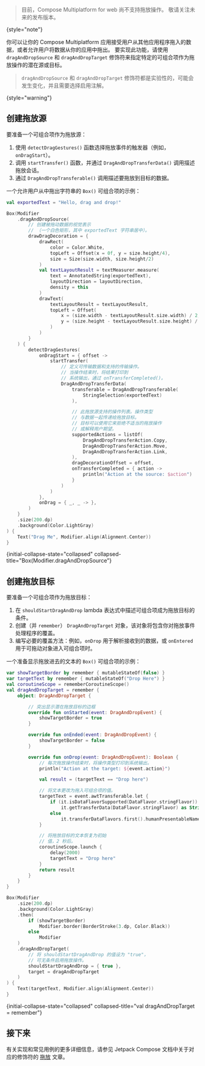 [//]: # (title: 拖放操作)

> 目前，Compose Multiplatform for web 尚不支持拖放操作。
> 敬请关注未来的发布版本。
>
{style="note"}

你可以让你的 Compose Multiplatform 应用接受用户从其他应用程序拖入的数据，或者允许用户将数据从你的应用中拖出。
要实现此功能，请使用 `dragAndDropSource` 和 `dragAndDropTarget` 修饰符来指定特定的可组合项作为拖放操作的潜在源或目标。

> `dragAndDropSource` 和 `dragAndDropTarget` 修饰符都是实验性的，可能会发生变化，并且需要选择启用注解。
>
{style="warning"}

## 创建拖放源

要准备一个可组合项作为拖放源：
1. 使用 `detectDragGestures()` 函数选择拖放事件的触发器（例如，`onDragStart`）。
2. 调用 `startTransfer()` 函数，并通过 `DragAndDropTransferData()` 调用描述拖放会话。
3. 通过 `DragAndDropTransferable()` 调用描述要拖放到目标的数据。

一个允许用户从中拖出字符串的 `Box()` 可组合项的示例：

```kotlin
val exportedText = "Hello, drag and drop!"

Box(Modifier
    .dragAndDropSource(
        // 创建被拖动数据的视觉表示
        // （一个白色矩形，其中 exportedText 字符串居中）。
        drawDragDecoration = {
            drawRect(
                color = Color.White,
                topLeft = Offset(x = 0f, y = size.height/4),
                size = Size(size.width, size.height/2)
            )
            val textLayoutResult = textMeasurer.measure(
                text = AnnotatedString(exportedText),
                layoutDirection = layoutDirection,
                density = this
            )
            drawText(
                textLayoutResult = textLayoutResult,
                topLeft = Offset(
                    x = (size.width - textLayoutResult.size.width) / 2,
                    y = (size.height - textLayoutResult.size.height) / 2,
                )
            )
        }
    ) {
        detectDragGestures(
            onDragStart = { offset ->
                startTransfer(
                    // 定义可传输数据和支持的传输操作。
                    // 当操作结束时，将结果打印到
                    // 系统输出，通过 onTransferCompleted()。
                    DragAndDropTransferData(
                        transferable = DragAndDropTransferable(
                            StringSelection(exportedText)
                        ),

                        // 此拖放源支持的操作列表。操作类型
                        // 与数据一起传递给拖放目标。
                        // 目标可以使用它来拒绝不适当的拖放操作
                        // 或解释用户期望。
                        supportedActions = listOf(
                            DragAndDropTransferAction.Copy,
                            DragAndDropTransferAction.Move,
                            DragAndDropTransferAction.Link,
                        ),
                        dragDecorationOffset = offset,
                        onTransferCompleted = { action ->
                            println("Action at the source: $action")
                        }
                    )
                )
            },
            onDrag = { _, _ -> },
        )
    }
    .size(200.dp)
    .background(Color.LightGray)
) {
    Text("Drag Me", Modifier.align(Alignment.Center))
}
```
{initial-collapse-state="collapsed"  collapsed-title="Box(Modifier.dragAndDropSource"}

## 创建拖放目标

要准备一个可组合项作为拖放目标：

1. 在 `shouldStartDragAndDrop` lambda 表达式中描述可组合项成为拖放目标的条件。
2. 创建（并 `remember`） `DragAndDropTarget` 对象，该对象将包含你对拖放事件处理程序的覆盖。
3. 编写必要的覆盖方法：例如，`onDrop` 用于解析接收到的数据，或 `onEntered` 用于可拖动对象进入可组合项时。

一个准备显示拖放进去的文本的 `Box()` 可组合项的示例：

```kotlin
var showTargetBorder by remember { mutableStateOf(false) }
var targetText by remember { mutableStateOf("Drop Here") }
val coroutineScope = rememberCoroutineScope()
val dragAndDropTarget = remember {
    object: DragAndDropTarget {

        // 突出显示潜在拖放目标的边框
        override fun onStarted(event: DragAndDropEvent) {
            showTargetBorder = true
        }

        override fun onEnded(event: DragAndDropEvent) {
            showTargetBorder = false
        }

        override fun onDrop(event: DragAndDropEvent): Boolean {
            // 每次拖放操作结束时，将操作类型打印到系统输出。
            println("Action at the target: ${event.action}")

            val result = (targetText == "Drop here")

            // 将文本更改为拖入可组合项的值。
            targetText = event.awtTransferable.let {
                if (it.isDataFlavorSupported(DataFlavor.stringFlavor))
                    it.getTransferData(DataFlavor.stringFlavor) as String
                else
                    it.transferDataFlavors.first().humanPresentableName
            }

            // 将拖放目标的文本恢复为初始
            // 值，2 秒后。
            coroutineScope.launch {
                delay(2000)
                targetText = "Drop here"
            }
            return result
        }
    }
}

Box(Modifier
    .size(200.dp)
    .background(Color.LightGray)
    .then(
        if (showTargetBorder)
            Modifier.border(BorderStroke(3.dp, Color.Black))
        else
            Modifier
    )
    .dragAndDropTarget(
        // 将 shouldStartDragAndDrop 的值设为 "true"，
        // 可无条件启用拖放操作。
        shouldStartDragAndDrop = { true },
        target = dragAndDropTarget
    )
) {
    Text(targetText, Modifier.align(Alignment.Center))
}
```
{initial-collapse-state="collapsed"  collapsed-title="val dragAndDropTarget = remember"}

## 接下来

有关实现和常见用例的更多详细信息，请参见 Jetpack Compose 文档中关于对应的修饰符的 [拖放](https://developer.android.com/develop/ui/compose/touch-input/user-interactions/drag-and-drop) 文章。
